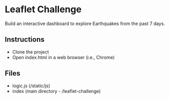 # Leaflet Challenge
Build an interactive dashboard to explore Earthquakes from the past 7 days.

## Instructions
* Clone the project
* Open index.html in a web browser (i.e., Chrome)

## Files
* logic.js (/static/js)
* index (main directory - /leaflet-challenge)